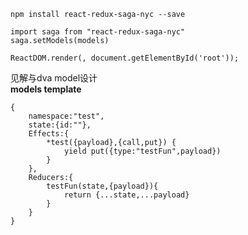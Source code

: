 ```npm install react-redux-saga-nyc --save```

```
import saga from "react-redux-saga-nyc" 
saga.setModels(models) 

ReactDOM.render(, document.getElementById('root')); 
````

见解与dva model设计  
**models template**
```
{ 
    namespace:"test", 
    state:{id:""},  
    Effects:{ 
        *test({payload},{call,put}) { 
            yield put({type:"testFun",payload}) 
        } 
    }, 
    Reducers:{ 
        testFun(state,{payload}){ 
            return {...state,...payload} 
        } 
    } 
}
```
